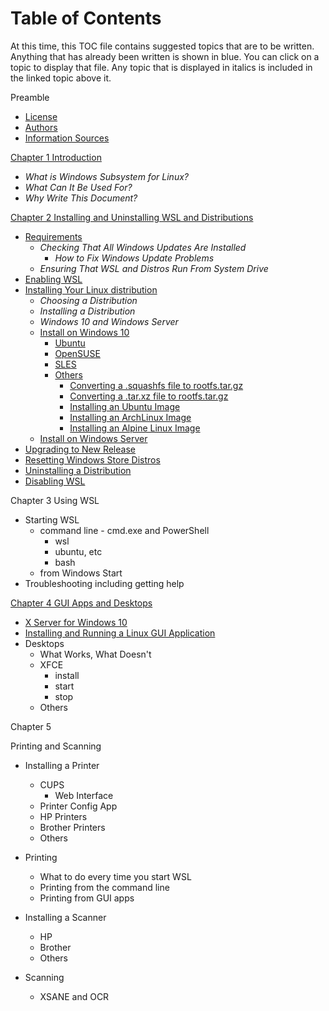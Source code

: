 # Table of Contents
At this time, this TOC file contains suggested topics that are to
be written.
Anything that has already been written is shown in blue. You can click on a topic to 
display that file. Any topic that is displayed in italics is included in
the linked topic above it.

Preamble
- [License](0010-License.md)
- [Authors](0020-Authors.md)
- [Information Sources](0030-Information-Sources.md)

[Chapter 1 Introduction](0100-Introduction.md)
- *What is Windows Subsystem for Linux?*
- *What Can It Be Used For?*
- *Why Write This Document?*

[Chapter 2 Installing and Uninstalling WSL and Distributions](
0200-Installing-and-Uninstalling-WSL-and-Distros.md)
- [Requirements](0210-Requirements.md)
  - *Checking That All Windows Updates Are Installed*
    - *How to Fix Windows Update Problems*
  - *Ensuring That WSL and Distros Run From System Drive*
- [Enabling WSL](0220-Enabling-WSL)
- [Installing Your Linux distribution](0230-Installing-Your-Linux-Distro.md)
  - *Choosing a Distribution*
  - *Installing a Distribution*
  - *Windows 10 and Windows Server*
  - [Install on Windows 10](0240-Installing-on-Windows-10.md)
    - [Ubuntu](0250-Ubuntu.md)
    - [OpenSUSE](0251-OpenSUSE.md)
    - [SLES](0252-SLES.md)
    - [Others](0299-Other-Distros.md)
      - [Converting a .squashfs file to rootfs.tar.gz](0300-Convert-squashfs-File-to-tar.gz.md)
      - [Converting a .tar.xz file to rootfs.tar.gz](0301-Convert-tar-xz-File-to-tar.gz.md)
      - [Installing an Ubuntu Image](0310-Install-Ubuntu-Image.md)
      - [Installing an ArchLinux Image](0312-Install-ArchLinux-Image.md)
      - [Installing an Alpine Linux Image](0313-Install-Alpine-Image.md)
  - [Install on Windows Server](0390-Installing-on-Windows-Server.md)
- [Upgrading to New Release](0395-Upgrading-to-a-New-Release.md)
- [Resetting Windows Store Distros](0400-Resetting-Distros.md)
- [Uninstalling a Distribution](0450-Uninstalling-a-Distro.md)
- [Disabling WSL](0500-Disabling-WSL.md)

Chapter 3 Using WSL
- Starting WSL
  - command line - cmd.exe and PowerShell
    - wsl
    - ubuntu, etc
	- bash
  - from Windows Start
- Troubleshooting including getting help

[Chapter 4 GUI Apps and Desktops](6000-GUI-Apps-and-Desktops.md)
- [X Server for Windows 10](6010-Windows-X-Server.md)
- [Installing and Running a Linux GUI Application](
6020-Installing-and-Running-GUI-Apps.md)
- Desktops
  - What Works, What Doesn't
  - XFCE
	- install
	- start
	- stop
  - Others

Chapter 5

Printing and Scanning
- Installing a Printer
  - CUPS
    - Web Interface
  - Printer Config App
  - HP Printers
  - Brother Printers
  - Others
- Printing
  - What to do every time you start WSL
  - Printing from the command line
  - Printing from GUI apps

- Installing a Scanner
  - HP
  - Brother
  - Others
- Scanning
  - XSANE and OCR
